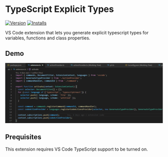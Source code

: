 # TypeScript Explicit Types

[![Version](https://vsmarketplacebadge.apphb.com/version/nick-lvov-dev.typescript-explicit-types.svg
)](https://marketplace.visualstudio.com/items?itemName=nick-lvov-dev.typescript-explicit-types)
[![Installs](https://vsmarketplacebadge.apphb.com/installs/nick-lvov-dev.typescript-explicit-types.svg
)](https://marketplace.visualstudio.com/items?itemName=nick-lvov-dev.typescript-explicit-types)

VS Code extension that lets you generate explicit typescript types for variables, functions and class properties.

## Demo

![demo](demo.gif)

## Prequisites

This extension requires VS Code TypeScript support to be turned on.
